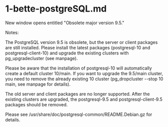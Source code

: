 
# 1-bette-postgreSQL.md

New window opens entitled "Obsolete major version 9.5."

Notes:

The PostgreSQL version 9.5 is obsolete, but the server or client packages are still installed.
Please install the latest packages (postgresql-10 and postgresql-client-10) and upgrade the
existing  clusters with pg_upgradecluster (see manpage).

Please be aware that the installation of postgresql-10 will automatically create a default
cluster 10/main. If you want to upgrade the 9.5/main cluster, you need to remove the already
existing 10 cluster (pg_dropcluster --stop 10 main, see manpage for details).

The old server and client packages are no longer supported. After the existing clusters are
upgraded, the postgresql-9.5 and postgresql-client-9.5 packages should be removed.

Please see /usr/share/doc/postgresql-common/README.Debian.gz for details.



